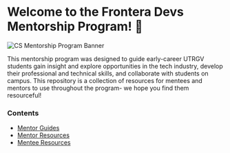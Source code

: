 # Welcome to the Frontera Devs Mentorship Program! 👋
![CS Mentorship Program Banner](https://github.com/fronteradevs-utrgv/cs-mentorship-program/blob/main/assets/mandm-githeader.png)

This mentorship program was designed to guide early-career UTRGV students gain insight and explore opportunities in the tech industry, develop their professional and technical skills, and collaborate with students on campus. This repository is a collection of resources for mentees and mentors to use throughout the program- we hope you find them resourceful! 

### Contents
- [Mentor Guides](https://github.com/dsc-utrgv/cs-mentorship-program/tree/main/mentor-guides)
- [Mentor Resources](https://github.com/dsc-utrgv/cs-mentorship-program/tree/main/mentor-resources)
- [Mentee Resources](https://github.com/dsc-utrgv/cs-mentorship-program/tree/main/mentee-resources)
